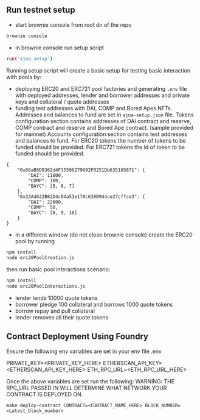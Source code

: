 ## Run testnet setup

- start brownie console from root dir of the repo
```bash
brownie console
```
- in brownie console run setup script
```bash
run('ajna_setup')
```

Running setup script will create a basic setup for testing basic interaction with pools by:
- deploying ERC20 and ERC721 pool factories and generating `.env` file with deployed addresses, lender and borrower addresses and private keys and collateral / quote addresses
- funding test addresses with DAI, COMP and Bored Apes NFTs. Addresses and balances to fund are set in `ajna-setup.json` file.
Tokens configuration section contains addresses of DAI contract and reserve, COMP contract and reserve and Bored Ape contract. (sample provided for mainnet)
Accounts configuration section contains test addresses and balances to fund.
For ERC20 tokens the number of tokens to be funded should be provided.
For ERC721 tokens the id of token to be funded should be provided.
```
{
    "0x66aB6D9362d4F35596279692F0251Db635165871": {
        "DAI": 11000,
        "COMP": 100,
        "BAYC": [5, 6, 7]
    },
    "0x33A4622B82D4c04a53e170c638B944ce27cffce3": {
        "DAI": 22000,
        "COMP": 50,
        "BAYC": [8, 9, 10]
    }
}
```

- in a different window (do not close brownie console) create the ERC20 pool by running
```bash
npm install
node erc20PoolCreation.js
```
then run basic pool interactions scenario:
```bash
npm install
node erc20PoolInteractions.js
```
- lender lends 10000 quote tokens
- borrower pledge 100 collateral and borrows 1000 quote tokens
- borrow repay and pull collateral
- lender removes all their quote tokens
## Contract Deployment Using Foundry

Ensure the following env variables are set in your env file .env

PRIVATE_KEY=<PRIVATE_KEY_HERE>
ETHERSCAN_API_KEY=<ETHERSCAN_API_KEY_HERE>
ETH_RPC_URL=<ETH_RPC_URL_HERE>


Once the above variables are set run the following:
WARNING: THE RPC_URL PASSED IN WILL DETERMINE WHAT NETWORK YOUR CONTRACT IS DEPLOYED ON.
```
make deploy-contract CONTRACT=<CONTRACT_NAME_HERE> BLOCK_NUMBER=<Latest_block_number>